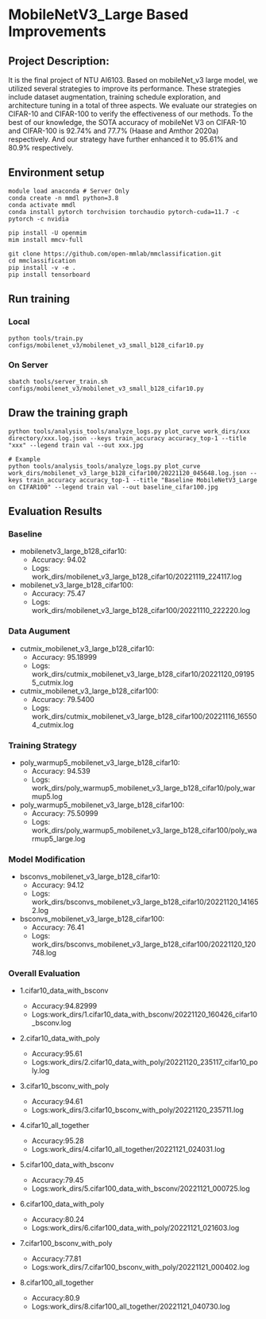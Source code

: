 # MobileNetV3_Large Based Improvements
## Project Description: 

It is the final project of NTU AI6103. Based on mobileNet_v3 large model, we utilized several strategies to improve its performance. These strategies include dataset augmentation, training schedule exploration, and architecture tuning in a total of three aspects. We evaluate our strategies on CIFAR-10 and CIFAR-100 to verify the effectiveness of our methods. To the best of our knowledge, the SOTA accuracy of mobileNet V3 on CIFAR-10 and CIFAR-100 is 92.74% and 77.7% (Haase and Amthor 2020a) respectively. And our strategy have further enhanced it to 95.61% and 80.9% respectively. 

## Environment setup
```shell
module load anaconda # Server Only
conda create -n mmdl python=3.8
conda activate mmdl
conda install pytorch torchvision torchaudio pytorch-cuda=11.7 -c pytorch -c nvidia

pip install -U openmim
mim install mmcv-full

git clone https://github.com/open-mmlab/mmclassification.git
cd mmclassification
pip install -v -e .
pip install tensorboard
```

## Run training
### Local
```shell
python tools/train.py configs/mobilenet_v3/mobilenet_v3_small_b128_cifar10.py
```

### On Server
```shell
sbatch tools/server_train.sh configs/mobilenet_v3/mobilenet_v3_small_b128_cifar10.py
```

## Draw the training graph
```shell
python tools/analysis_tools/analyze_logs.py plot_curve work_dirs/xxx directory/xxx.log.json --keys train_accuracy accuracy_top-1 --title "xxx" --legend train val --out xxx.jpg 

# Example
python tools/analysis_tools/analyze_logs.py plot_curve work_dirs/mobilenet_v3_large_b128_cifar100/20221120_045648.log.json --keys train_accuracy accuracy_top-1 --title "Baseline MobileNetV3_Large on CIFAR100" --legend train val --out baseline_cifar100.jpg 
```

## Evaluation Results

### Baseline
+ mobilenetv3_large_b128_cifar10:
    + Accuracy: 94.02
    + Logs: work_dirs/mobilenet_v3_large_b128_cifar10/20221119_224117.log
+ mobilenet_v3_large_b128_cifar100:
    + Accuracy: 75.47
    + Logs: work_dirs/mobilenet_v3_large_b128_cifar100/20221110_222220.log 

### Data Augument
+ cutmix_mobilenet_v3_large_b128_cifar10:
    + Accuracy: 95.18999
    + Logs: work_dirs/cutmix_mobilenet_v3_large_b128_cifar10/20221120_091955_cutmix.log
+ cutmix_mobilenet_v3_large_b128_cifar100:
    + Accuracy: 79.5400
    + Logs: work_dirs/cutmix_mobilenet_v3_large_b128_cifar100/20221116_165504_cutmix.log

### Training Strategy
+ poly_warmup5_mobilenet_v3_large_b128_cifar10:
    + Accuracy: 94.539
    + Logs: work_dirs/poly_warmup5_mobilenet_v3_large_b128_cifar10/poly_warmup5.log
+ poly_warmup5_mobilenet_v3_large_b128_cifar100:
    + Accuracy: 75.50999
    + Logs: work_dirs/poly_warmup5_mobilenet_v3_large_b128_cifar100/poly_warmup5_large.log

### Model Modification
+ bsconvs_mobilenet_v3_large_b128_cifar10:
    + Accuracy: 94.12
    + Logs: work_dirs/bsconvs_mobilenet_v3_large_b128_cifar10/20221120_141652.log
+ bsconvs_mobilenet_v3_large_b128_cifar100:
    + Accuracy: 76.41
    + Logs: work_dirs/bsconvs_mobilenet_v3_large_b128_cifar100/20221120_120748.log

### Overall Evaluation
+ 1.cifar10_data_with_bsconv
    + Accuracy:94.82999
    + Logs:work_dirs/1.cifar10_data_with_bsconv/20221120_160426_cifar10_bsconv.log

+ 2.cifar10_data_with_poly
    + Accuracy:95.61
    + Logs:work_dirs/2.cifar10_data_with_poly/20221120_235117_cifar10_poly.log

+ 3.cifar10_bsconv_with_poly
    + Accuracy:94.61
    + Logs:work_dirs/3.cifar10_bsconv_with_poly/20221120_235711.log

+ 4.cifar10_all_together
    + Accuracy:95.28
    + Logs:work_dirs/4.cifar10_all_together/20221121_024031.log

+ 5.cifar100_data_with_bsconv
    + Accuracy:79.45
    + Logs:work_dirs/5.cifar100_data_with_bsconv/20221121_000725.log

+ 6.cifar100_data_with_poly
    + Accuracy:80.24
    + Logs:work_dirs/6.cifar100_data_with_poly/20221121_021603.log

+ 7.cifar100_bsconv_with_poly
    + Accuracy:77.81
    + Logs:work_dirs/7.cifar100_bsconv_with_poly/20221121_000402.log

+ 8.cifar100_all_together
    + Accuracy:80.9
    + Logs:work_dirs/8.cifar100_all_together/20221121_040730.log
